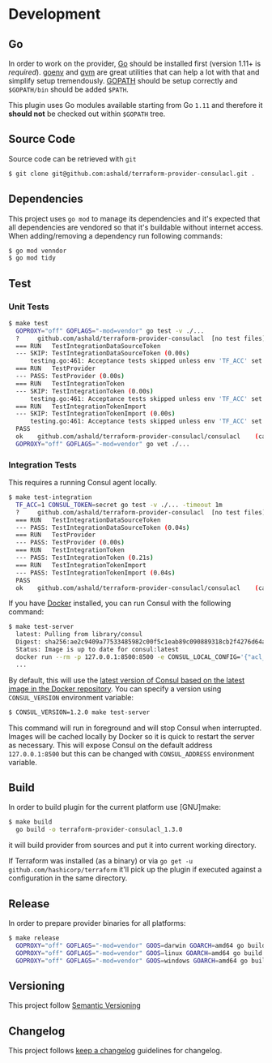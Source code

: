 # Development

## Go

In order to work on the provider, [Go](http://www.golang.org) should be installed first (version 1.11+ is *required*).
[goenv](https://github.com/syndbg/goenv) and [gvm](https://github.com/moovweb/gvm) are great utilities that can help a
lot with that and simplify setup tremendously. 
[GOPATH](http://golang.org/doc/code.html#GOPATH) should be setup correctly and `$GOPATH/bin` should be
added `$PATH`.

This plugin uses Go modules available starting from Go `1.11` and therefore it **should not** be checked out within `$GOPATH` tree.

## Source Code

Source code can be retrieved with `git`
```bash
$ git clone git@github.com:ashald/terraform-provider-consulacl.git .
```

## Dependencies

This project uses `go mod` to manage its dependencies and it's expected that all dependencies are vendored so that
it's buildable without internet access. When adding/removing a dependency run following commands:
```bash
$ go mod venndor
$ go mod tidy
```

## Test

### Unit Tests

```bash
$ make test
  GOPROXY="off" GOFLAGS="-mod=vendor" go test -v ./...
  ?   	github.com/ashald/terraform-provider-consulacl	[no test files]
  === RUN   TestIntegrationDataSourceToken
  --- SKIP: TestIntegrationDataSourceToken (0.00s)
      testing.go:461: Acceptance tests skipped unless env 'TF_ACC' set
  === RUN   TestProvider
  --- PASS: TestProvider (0.00s)
  === RUN   TestIntegrationToken
  --- SKIP: TestIntegrationToken (0.00s)
      testing.go:461: Acceptance tests skipped unless env 'TF_ACC' set
  === RUN   TestIntegrationTokenImport
  --- SKIP: TestIntegrationTokenImport (0.00s)
      testing.go:461: Acceptance tests skipped unless env 'TF_ACC' set
  PASS
  ok  	github.com/ashald/terraform-provider-consulacl/consulacl	(cached)
  GOPROXY="off" GOFLAGS="-mod=vendor" go vet ./...
```

### Integration Tests

This requires a running Consul agent locally.

```bash
$ make test-integration
  TF_ACC=1 CONSUL_TOKEN=secret go test -v ./... -timeout 1m
  ?   	github.com/ashald/terraform-provider-consulacl	[no test files]
  === RUN   TestIntegrationDataSourceToken
  --- PASS: TestIntegrationDataSourceToken (0.04s)
  === RUN   TestProvider
  --- PASS: TestProvider (0.00s)
  === RUN   TestIntegrationToken
  --- PASS: TestIntegrationToken (0.21s)
  === RUN   TestIntegrationTokenImport
  --- PASS: TestIntegrationTokenImport (0.04s)
  PASS
  ok  	github.com/ashald/terraform-provider-consulacl/consulacl	(cached)
```

If you have [Docker](https://docs.docker.com/install/) installed, you can run Consul with the following command:
```bash
$ make test-server
  latest: Pulling from library/consul
  Digest: sha256:ae2c9409a77533485982c00f5c1eab89c090889318cb2f4276d64a7d125f83f8
  Status: Image is up to date for consul:latest
  docker run --rm -p 127.0.0.1:8500:8500 -e CONSUL_LOCAL_CONFIG='{"acl_datacenter": "dc1", "acl_master_token": "secret", "bootstrap_expect": 1, "server": true, "ui": true}' 'consul:latest'
  ...
```

By default, this will use the
[latest version of Consul based on the latest image in the Docker repository](https://hub.docker.com/_/consul/).
You can specify a version using `CONSUL_VERSION` environment variable:
```bash
$ CONSUL_VERSION=1.2.0 make test-server
```

This command will run in foreground and will stop Consul when interrupted.
Images will be cached locally by Docker so it is quick to restart the server as necessary.
This will expose Consul on the default address `127.0.0.1:8500` but this can be changed with `CONSUL_ADDRESS`
environment variable.

## Build
In order to build plugin for the current platform use [GNU]make:
```bash
$ make build
  go build -o terraform-provider-consulacl_1.3.0

```

it will build provider from sources and put it into current working directory.

If Terraform was installed (as a binary) or via `go get -u github.com/hashicorp/terraform` it'll pick up the plugin if 
executed against a configuration in the same directory.

## Release

In order to prepare provider binaries for all platforms:
```bash
$ make release
  GOPROXY="off" GOFLAGS="-mod=vendor" GOOS=darwin GOARCH=amd64 go build -o './release/terraform-provider-consulacl_v1.3.0-darwin-amd64'
  GOPROXY="off" GOFLAGS="-mod=vendor" GOOS=linux GOARCH=amd64 go build -o './release/terraform-provider-consulacl_v1.3.0-linux-amd64'
  GOPROXY="off" GOFLAGS="-mod=vendor" GOOS=windows GOARCH=amd64 go build -o './release/terraform-provider-consulacl_v1.3.0-windows-amd64'
```

## Versioning

This project follow [Semantic Versioning](https://semver.org/)

## Changelog

This project follows [keep a changelog](https://keepachangelog.com/en/1.0.0/) guidelines for changelog.